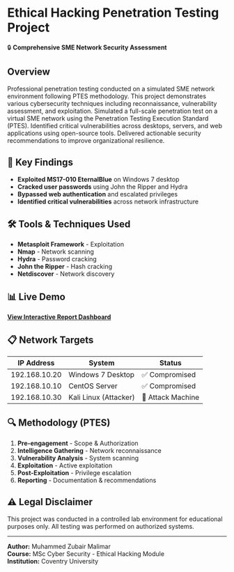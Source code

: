 # Ethical Hacking Penetration Testing Project

🔒 **Comprehensive SME Network Security Assessment**

## Overview
Professional penetration testing conducted on a simulated SME network environment following PTES methodology. This project demonstrates various cybersecurity techniques including reconnaissance, vulnerability assessment, and exploitation.
Simulated a full-scale penetration test on a virtual SME network using the Penetration Testing Execution Standard (PTES). Identified critical vulnerabilities across desktops, servers, and web applications using open-source tools. Delivered actionable security recommendations to improve organizational resilience.

## 🎯 Key Findings
- **Exploited MS17-010 EternalBlue** on Windows 7 desktop
- **Cracked user passwords** using John the Ripper and Hydra
- **Bypassed web authentication** and escalated privileges
- **Identified critical vulnerabilities** across network infrastructure

## 🛠️ Tools & Techniques Used
- **Metasploit Framework** - Exploitation
- **Nmap** - Network scanning
- **Hydra** - Password cracking  
- **John the Ripper** - Hash cracking
- **Netdiscover** - Network discovery

## 📊 Live Demo
[**View Interactive Report Dashboard**](https://yourusername.github.io/ethical-hacking-pentest/)

## 📋 Network Targets
| IP Address | System | Status |
|------------|--------|--------|
| 192.168.10.20 | Windows 7 Desktop | ✅ Compromised |
| 192.168.10.10 | CentOS Server | ✅ Compromised |
| 192.168.10.30 | Kali Linux (Attacker) | 🎯 Attack Machine |

## 🔍 Methodology (PTES)
1. **Pre-engagement** - Scope & Authorization
2. **Intelligence Gathering** - Network reconnaissance  
3. **Vulnerability Analysis** - System scanning
4. **Exploitation** - Active exploitation
5. **Post-Exploitation** - Privilege escalation
6. **Reporting** - Documentation & recommendations


## ⚠️ Legal Disclaimer
This project was conducted in a controlled lab environment for educational purposes only. All testing was performed on authorized systems.

---
**Author:** Muhammed Zubair Malimar  
**Course:** MSc Cyber Security - Ethical Hacking Module  
**Institution:** Coventry University
